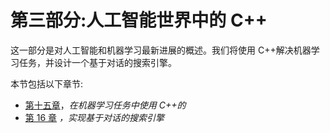 # 第三部分:人工智能世界中的 C++

这一部分是对人工智能和机器学习最新进展的概述。我们将使用 C++解决机器学习任务，并设计一个基于对话的搜索引擎。

本节包括以下章节:

*   [第十五章](15.html)，*在机器学习任务中使用 C++的*
*   [第 16 章](16.html) *，实现基于对话的搜索引擎*